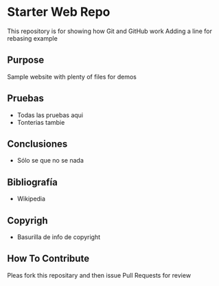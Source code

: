 # Starter Web Repo

This repository is for showing how Git and GitHub work
Adding a line for rebasing example

## Purpose

Sample website with plenty of files for demos

## Pruebas

- Todas las pruebas aqui
- Tonterias tambie

## Conclusiones

- Sólo se que no se nada

## Bibliografía

- Wikipedia

## Copyrigh	

- Basurilla de info de copyright

## How To Contribute

Pleas fork this repositary and then issue Pull Requests for review